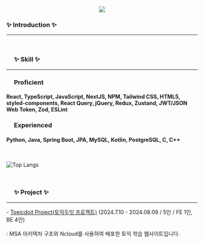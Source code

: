 <div align="center">
<img src="https://capsule-render.vercel.app/api?type=venom&color=gradient&customColorList=0,2,2,5,30&animation=fadeIn&height=100&section=header&text=Hello,%20I%20am%20yuri,%20a%20front-end%20developer.&fontSize=30&" />
</div>

<!--내용 부분-->
<h3 align="left" >✨ Introduction ✨</h3>
<hr style="border-bottom:0.1 solid gray;"/> 
<br>

<h3 align="left" style="padding: 0 20;">✨ Skill ✨</h3>
<hr style="border-bottom:0.1 solid gray;"/> 
<h3 align="left" style="padding: 0 20;">Proficient</h3>
<h4>React, TypeScript, JavaScript, NextJS, NPM, Tailwind CSS, HTML5, styled-components, React Query, jQuery, Redux, Zustand, JWT/JSON Web Token, Zod, ESLint</h4>
<h3 align="left" style="padding: 0 20;">Experienced</h3>
<h4>Python, Java, Spring Boot, JPA, MySQL, Kotlin, PostgreSQL, C, C++</h4>

<br>

![Top Langs](https://github-readme-stats.vercel.app/api/top-langs/?username=tjrdbfl&theme=radical&layout=compact)

<br>

<h3 align="left" style="padding: 0 20;">✨ Project ✨</h3>
<hr style="border-bottom:0.1 solid gray;"/> 
 - <a href="https://github.com/TOEICDOIT">Toeicdoit Project(토익두잇 프로젝트)</a><tr/> 
  (2024.7.10 - 2024.08.09 / 5인 / FE 1인, BE 4인)
<br/><br/>
: MSA 아키텍처 구조와 Ncloud를 사용하여 배포한 토익 학습 웹사이트입니다.


